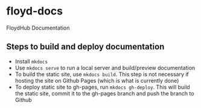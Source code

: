 # floyd-docs
FloydHub Documentation

## Steps to build and deploy documentation
* Install `mkdocs`
* Use `mkdocs serve` to run a local server and build/preview documentation
* To build the static site, use `mkdocs build`. This step is not necessary if hosting the site on Github Pages (which is what is currently done)
* To deploy static site to gh-pages, run `mkdocs gh-deploy`. This will build the static site, commit it to the gh-pages branch and push the branch to Github
